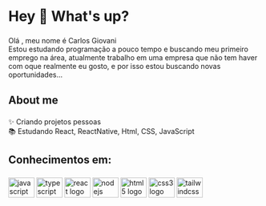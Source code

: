 <h1 align="left">Hey 👋 What's up?</h1>

###

<p align="left">Olá , meu nome é Carlos Giovani<br>Estou estudando programação a pouco tempo e buscando meu primeiro emprego na área, atualmente trabalho em uma empresa que não tem haver com oque realmente eu gosto, e por isso estou buscando novas oportunidades...</p>

###

<h2 align="left">About me</h2>

###

<p align="left">✨ Criando projetos pessoas<br>📚 Estudando React, ReactNative, Html, CSS, JavaScript</p>

###

<h2 align="left">Conhecimentos em:</h2>

###

<div align="left">
  <img src="https://cdn.jsdelivr.net/gh/devicons/devicon/icons/javascript/javascript-original.svg" height="40" width="52" alt="javascript logo"  />
  <img src="https://cdn.jsdelivr.net/gh/devicons/devicon/icons/typescript/typescript-original.svg" height="40" width="52" alt="typescript logo"  />
  <img src="https://cdn.jsdelivr.net/gh/devicons/devicon/icons/react/react-original.svg" height="40" width="52" alt="react logo"  />
  <img src="https://cdn.jsdelivr.net/gh/devicons/devicon/icons/nodejs/nodejs-original.svg" height="40" width="52" alt="nodejs logo"  />
  <img src="https://cdn.jsdelivr.net/gh/devicons/devicon/icons/html5/html5-original.svg" height="40" width="52" alt="html5 logo"  />
  <img src="https://cdn.jsdelivr.net/gh/devicons/devicon/icons/css3/css3-original.svg" height="40" width="52" alt="css3 logo"  />
  <img src="https://cdn.jsdelivr.net/gh/devicons/devicon/icons/tailwindcss/tailwindcss-original-wordmark.svg" height="40" width="52" alt="tailwindcss logo"  />
</div>

###
